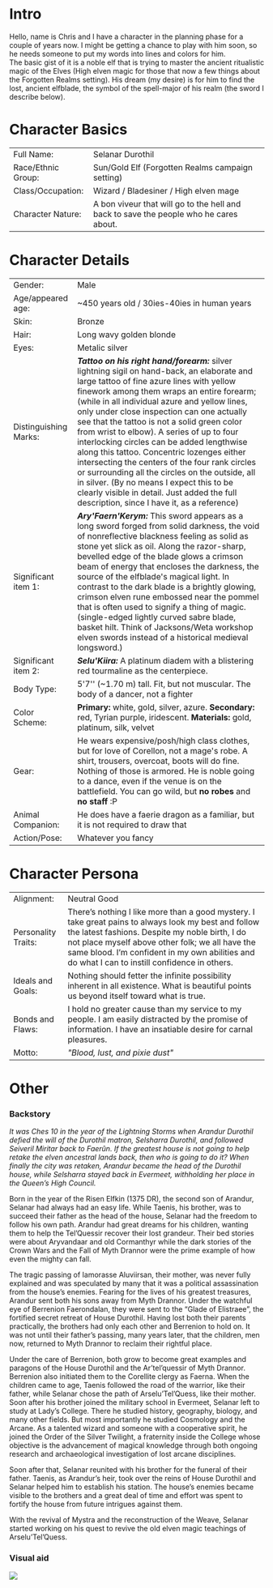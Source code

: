 # Intro

Hello, name is Chris and I have a character in the planning phase for a couple of years now. I might be getting a chance to play with him soon, so he needs someone to put my words into lines and colors for him.  
The basic gist of it is a noble elf that is trying to master the ancient ritualistic magic of the Elves (High elven magic for those that now a few things about the Forgotten Realms setting). His dream (my desire) is for him to find the lost, ancient elfblade, the symbol of the spell-major of his realm (the sword I describe below). 

# Character Basics

|||
|:-|:-|
|Full Name:|Selanar Durothil|
|Race/Ethnic Group:|Sun/Gold Elf (Forgotten Realms campaign setting)|
|Class/Occupation:|Wizard / Bladesiner / High elven mage|
|Character Nature:|A bon viveur that will go to the hell and back to save the people who he cares about.|

# Character Details

|||
|:-|:-|
|Gender:|Male|
|Age/appeared age:|~450 years old / 30ies-40ies in human years|
|Skin:|Bronze|
|Hair:|Long wavy golden blonde|
|Eyes:|Metalic silver|
|Distinguishing Marks:| ***Tattoo on his right hand/forearm:*** silver lightning sigil on hand-back, an elaborate and large tattoo of fine azure lines with yellow finework among them wraps an entire forearm; (while in all individual azure and yellow lines, only under close inspection can one actually see that the tattoo is not a solid green color from wrist to elbow). A series of up to four interlocking circles can be added lengthwise along this tattoo. Concentric lozenges either intersecting the centers of the four rank circles or surrounding all the circles on the outside, all in silver. (By no means I expect this to be clearly visible in detail. Just added the full description, since I have it, as a reference)|
|Significant item 1:|***Ary'Faern'Kerym:*** This sword appears as a long sword forged from solid darkness, the void of nonreflective blackness feeling as solid as stone yet slick as oil. Along the razor-sharp, bevelled edge of the blade glows a crimson beam of energy that encloses the darkness, the source of the elfblade's magical light. In contrast to the dark blade is a brightly glowing, crimson elven rune embossed near the pommel that is often used to signify a thing of magic. (single-edged lightly curved sabre blade, basket hilt. Think of Jacksons/Weta workshop elven swords instead of a historical medieval longsword.)|
|Significant item 2:|***Selu'Kiira:*** A platinum diadem with a blistering red tourmaline as the centerpiece.|
|Body Type:| 5'7'' (~1.70 m) tall. Fit, but not muscular. The body of a dancer, not a fighter|
|Color Scheme:|**Primary:** white, gold, silver, azure. **Secondary:** red, Tyrian purple, iridescent. **Materials:**  gold, platinum, silk, velvet|
|Gear:|He wears expensive/posh/high class clothes, but for love of Corellon, not a mage's robe. A shirt, trousers, overcoat, boots will do fine. Nothing of those is armored. He is noble going to a dance, even if the venue is on the battlefield. You can go wild, but **no robes** and **no staff** :P|
|Animal Companion:|He does have a faerie dragon as a familiar, but it is not required to draw that|
|Action/Pose:|Whatever you fancy|

# Character Persona

|||
|:-|:-|
|Alignment:|Neutral Good|
|Personality Traits:|There’s nothing I like more than a good mystery. I take great pains to always look my best and follow the latest fashions. Despite my noble birth, I do not place myself above other folk; we all have the same blood. I’m confident in my own abilities and do what I can to instill confidence in others.|
|Ideals and Goals:|Nothing should fetter the infinite possibility inherent in all existence. What is beautiful points us beyond itself toward what is true. |
|Bonds and Flaws:|I hold no greater cause than my service to my people. I am easily distracted by the promise of information. I have an insatiable desire for carnal pleasures.|
|Motto:|*"Blood, lust, and pixie dust"*|

# Other


### Backstory

*It was Ches 10 in the year of the Lightning Storms when Arandur Durothil defied the will of the Durothil matron, Selsharra Durothil, and followed Seiveril Miritar back to Faerûn. If the greatest house is not going to help retake the elven ancestral lands back, then who is going to do it? When finally the city was retaken, Arandur became the head of the Durothil house, while Selsharra stayed back in Evermeet, withholding her place in the Queen’s High Council.*

Born in the year of the Risen Elfkin (1375 DR), the second son of Arandur, Selanar had always had an easy life. While Taenis, his brother, was to succeed their father as the head of the house, Selanar had the freedom to follow his own path. Arandur had great dreams for his children, wanting them to help the Tel’Quessir recover their lost grandeur. Their bed stories were about Aryvandaar and old Cormanthyr while the dark stories of the Crown Wars and the Fall of Myth Drannor were the prime example of how even the mighty can fall.

The tragic passing of Iamorasse Aluviirsan, their mother, was never fully explained and was speculated by many that it was a political assassination from the house’s enemies. Fearing for the lives of his greatest treasures, Arandur sent both his sons away from Myth Drannor. Under the watchful eye of Berrenion Faerondalan, they were sent to the “Glade of Elistraee”, the fortified secret retreat of House Durothil. Having lost both their parents practically, the brothers had only each other and Berrenion to hold on. It was not until their father’s passing, many years later, that the children, men now, returned to Myth Drannor to reclaim their rightful place.

Under the care of Berrenion, both grow to become great examples and paragons of the House Durothil and the Ar’tel’quessir of Myth Drannor. Berrenion also initiated them to the Corellite clergy as Faerna. When the children came to age, Taenis followed the road of the warrior, like their father, while Selanar chose the path of Arselu’Tel’Quess, like their mother. Soon after his brother joined the military school in Evermeet, Selanar left to study at Lady’s College. There he studied history, geography, biology, and many other fields. But most importantly he studied Cosmology and the Arcane. As a talented wizard and someone with a cooperative spirit, he joined the Order of the Silver Twilight, a fraternity inside the College whose objective is the advancement of magical knowledge through both ongoing research and archaeological investigation of lost arcane disciplines.

Soon after that, Selanar reunited with his brother for the funeral of their father. Taenis, as Arandur’s heir, took over the reins of House Durothil and Selanar helped him to establish his station. The house’s enemies became visible to the brothers and a great deal of time and effort was spent to fortify the house from future intrigues against them.

With the revival of Mystra and the reconstruction of the Weave, Selanar started working on his quest to revive the old elven magic teachings of Arselu’Tel’Quess.

### Visual aid
![](https://github.com/despotak/DnD_Character_Repository/raw/master/Characters/Selanar%20Durothil/visual_aid.png)
